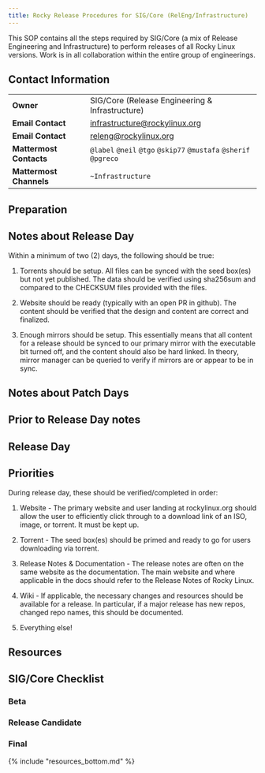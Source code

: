 ```yaml
---
title: Rocky Release Procedures for SIG/Core (RelEng/Infrastructure)
---
```


This SOP contains all the steps required by SIG/Core (a mix of Release
Engineering and Infrastructure) to perform releases of all Rocky Linux
versions. Work is in all collaboration within the entire group of
engineerings.

## Contact Information

| | |
| - | - |
| **Owner** | SIG/Core (Release Engineering & Infrastructure) |
| **Email Contact** | infrastructure@rockylinux.org |
| **Email Contact** | releng@rockylinux.org |
| **Mattermost Contacts** | `@label` `@neil` `@tgo` `@skip77` `@mustafa` `@sherif` `@pgreco` |
| **Mattermost Channels** | `~Infrastructure` |

## Preparation

## Notes about Release Day

Within a minimum of two (2) days, the following should be true:

1. Torrents should be setup. All files can be synced with the seed box(es) but
not yet published. The data should be verified using sha256sum and compared to
the CHECKSUM files provided with the files.

2. Website should be ready (typically with an open PR in github). The content
should be verified that the design and content are correct and finalized.

3. Enough mirrors should be setup. This essentially means that all content for
a release should be synced to our primary mirror with the executable bit turned
off, and the content should also be hard linked. In theory, mirror manager can
be queried to verify if mirrors are or appear to be in sync.

## Notes about Patch Days

## Prior to Release Day notes

## Release Day

## Priorities

During release day, these should be verified/completed in order:

1. Website - The primary website and user landing at rockylinux.org should allow
the user to efficiently click through to a download link of an ISO, image, or
torrent. It must be kept up.

2. Torrent - The seed box(es) should be primed and ready to go for users
downloading via torrent.

3. Release Notes & Documentation - The release notes are often on the same
website as the documentation. The main website and where applicable in the docs
should refer to the Release Notes of Rocky Linux.

4. Wiki - If applicable, the necessary changes and resources should be available
for a release. In particular, if a major release has new repos, changed repo names,
this should be documented.

5. Everything else!

## Resources

## SIG/Core Checklist

### Beta

### Release Candidate

### Final

{% include "resources_bottom.md" %}
